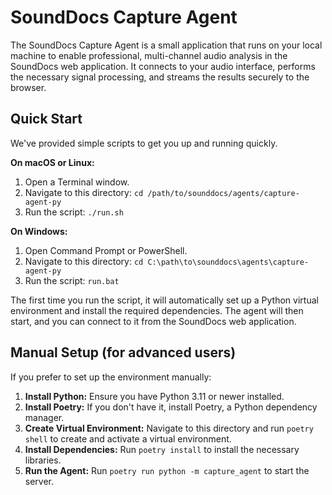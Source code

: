 # SoundDocs Capture Agent

The SoundDocs Capture Agent is a small application that runs on your local machine to enable professional, multi-channel audio analysis in the SoundDocs web application. It connects to your audio interface, performs the necessary signal processing, and streams the results securely to the browser.

## Quick Start

We've provided simple scripts to get you up and running quickly.

**On macOS or Linux:**

1.  Open a Terminal window.
2.  Navigate to this directory: `cd /path/to/sounddocs/agents/capture-agent-py`
3.  Run the script: `./run.sh`

**On Windows:**

1.  Open Command Prompt or PowerShell.
2.  Navigate to this directory: `cd C:\path\to\sounddocs\agents\capture-agent-py`
3.  Run the script: `run.bat`

The first time you run the script, it will automatically set up a Python virtual environment and install the required dependencies. The agent will then start, and you can connect to it from the SoundDocs web application.

## Manual Setup (for advanced users)

If you prefer to set up the environment manually:

1.  **Install Python:** Ensure you have Python 3.11 or newer installed.
2.  **Install Poetry:** If you don't have it, install Poetry, a Python dependency manager.
3.  **Create Virtual Environment:** Navigate to this directory and run `poetry shell` to create and activate a virtual environment.
4.  **Install Dependencies:** Run `poetry install` to install the necessary libraries.
5.  **Run the Agent:** Run `poetry run python -m capture_agent` to start the server.
